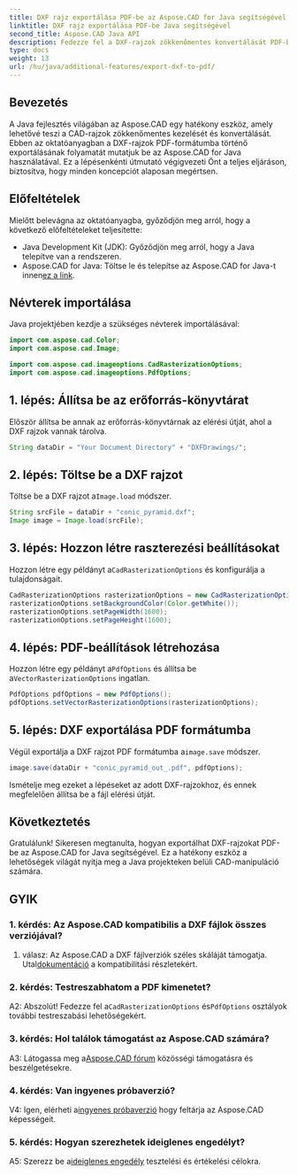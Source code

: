 ```yaml
---
title: DXF rajz exportálása PDF-be az Aspose.CAD for Java segítségével
linktitle: DXF rajz exportálása PDF-be Java segítségével
second_title: Aspose.CAD Java API
description: Fedezze fel a DXF-rajzok zökkenőmentes konvertálását PDF-be Java nyelven az Aspose.CAD segítségével. Fokozza könnyedén CAD-munkafolyamatát.
type: docs
weight: 13
url: /hu/java/additional-features/export-dxf-to-pdf/
---
```

## Bevezetés

A Java fejlesztés világában az Aspose.CAD egy hatékony eszköz, amely lehetővé teszi a CAD-rajzok zökkenőmentes kezelését és konvertálását. Ebben az oktatóanyagban a DXF-rajzok PDF-formátumba történő exportálásának folyamatát mutatjuk be az Aspose.CAD for Java használatával. Ez a lépésenkénti útmutató végigvezeti Önt a teljes eljáráson, biztosítva, hogy minden koncepciót alaposan megértsen.

## Előfeltételek

Mielőtt belevágna az oktatóanyagba, győződjön meg arról, hogy a következő előfeltételeket teljesítette:

- Java Development Kit (JDK): Győződjön meg arról, hogy a Java telepítve van a rendszeren.
-  Aspose.CAD for Java: Töltse le és telepítse az Aspose.CAD for Java-t innen[ez a link](https://releases.aspose.com/cad/java/).

## Névterek importálása

Java projektjében kezdje a szükséges névterek importálásával:

```java
import com.aspose.cad.Color;
import com.aspose.cad.Image;

import com.aspose.cad.imageoptions.CadRasterizationOptions;
import com.aspose.cad.imageoptions.PdfOptions;
```

## 1. lépés: Állítsa be az erőforrás-könyvtárat

Először állítsa be annak az erőforrás-könyvtárnak az elérési útját, ahol a DXF rajzok vannak tárolva.

```java
String dataDir = "Your Document Directory" + "DXFDrawings/";
```

## 2. lépés: Töltse be a DXF rajzot

 Töltse be a DXF rajzot a`Image.load` módszer.

```java
String srcFile = dataDir + "conic_pyramid.dxf";
Image image = Image.load(srcFile);
```

## 3. lépés: Hozzon létre raszterezési beállításokat

 Hozzon létre egy példányt a`CadRasterizationOptions` és konfigurálja a tulajdonságait.

```java
CadRasterizationOptions rasterizationOptions = new CadRasterizationOptions();
rasterizationOptions.setBackgroundColor(Color.getWhite());
rasterizationOptions.setPageWidth(1600);
rasterizationOptions.setPageHeight(1600);
```

## 4. lépés: PDF-beállítások létrehozása

 Hozzon létre egy példányt a`PdfOptions` és állítsa be a`VectorRasterizationOptions` ingatlan.

```java
PdfOptions pdfOptions = new PdfOptions();
pdfOptions.setVectorRasterizationOptions(rasterizationOptions);
```

## 5. lépés: DXF exportálása PDF formátumba

 Végül exportálja a DXF rajzot PDF formátumba a`image.save` módszer.

```java
image.save(dataDir + "conic_pyramid_out_.pdf", pdfOptions);
```

Ismételje meg ezeket a lépéseket az adott DXF-rajzokhoz, és ennek megfelelően állítsa be a fájl elérési útját.

## Következtetés

Gratulálunk! Sikeresen megtanulta, hogyan exportálhat DXF-rajzokat PDF-be az Aspose.CAD for Java segítségével. Ez a hatékony eszköz a lehetőségek világát nyitja meg a Java projekteken belüli CAD-manipuláció számára.

## GYIK

### 1. kérdés: Az Aspose.CAD kompatibilis a DXF fájlok összes verziójával?

 1. válasz: Az Aspose.CAD a DXF fájlverziók széles skáláját támogatja. Utal[dokumentáció](https://reference.aspose.com/cad/java/) a kompatibilitási részletekért.

### 2. kérdés: Testreszabhatom a PDF kimenetet?

 A2: Abszolút! Fedezze fel a`CadRasterizationOptions` és`PdfOptions` osztályok további testreszabási lehetőségekért.

### 3. kérdés: Hol találok támogatást az Aspose.CAD számára?

 A3: Látogassa meg a[Aspose.CAD fórum](https://forum.aspose.com/c/cad/19) közösségi támogatásra és beszélgetésekre.

### 4. kérdés: Van ingyenes próbaverzió?

 V4: Igen, elérheti a[ingyenes próbaverzió](https://releases.aspose.com/) hogy feltárja az Aspose.CAD képességeit.

### 5. kérdés: Hogyan szerezhetek ideiglenes engedélyt?

 A5: Szerezz be a[ideiglenes engedély](https://purchase.aspose.com/temporary-license/) tesztelési és értékelési célokra.